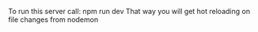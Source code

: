To run this server call: npm run dev
That way you will get hot reloading on file changes from nodemon
